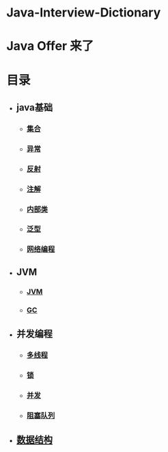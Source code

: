 # Java-Interview-Dictionary



# Java Offer 来了





# 目录

- ## java基础

  - ### [集合](/docs/集合.md)

  - ### [异常](/docs/异常.md)

  - ### [反射](/docs/反射.md)

  - ### [注解](/docs/注解.md)

  - ### [内部类](/docs/内部类.md)

  - ### [泛型](/docs/泛型.md)

  - ### [网络编程](/docs/网络编程.md)

- ## JVM

  - ### [JVM](/docs/JVM.md)

  - ### [GC](/docs/GC.md)

- ## 并发编程

  - ### [多线程](/docs/多线程.md)

  - ### [锁](/docs/锁.md)

  - ### [并发](/docs/并发.md)

  - ### [阻塞队列](/docs/阻塞队列.md)

- ## [数据结构](/docs/数据结构.md)



